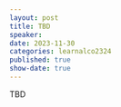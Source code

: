 ```yaml
---
layout: post
title: TBD
speaker: 
date: 2023-11-30
categories: learnalco2324
published: true
show-date: true
---
```

TBD